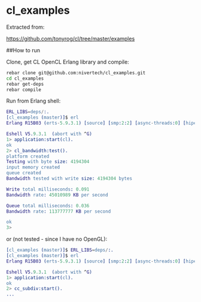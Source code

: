 cl_examples
===========

Extracted from:

https://github.com/tonyrog/cl/tree/master/examples


##How to run

Clone, get CL OpenCL Erlang library and compile:

```bash
rebar clone git@github.com:nivertech/cl_examples.git 
cd cl_examples
rebar get-deps
rebar compile
```

Run from Erlang shell:

```erlang
ERL_LIBS=deps/:.
[cl_examples (master)]$ erl
Erlang R15B03 (erts-5.9.3.1) [source] [smp:2:2] [async-threads:0] [hipe] [kernel-poll:false]

Eshell V5.9.3.1  (abort with ^G)
1> application:start(cl).
ok
2> cl_bandwidth:test().
platform created
Testing with byte size: 4194304 
input memory created
queue created
Bandwidth tested with write size: 4194304 bytes

Write total milliseconds: 0.091
Bandwidth rate: 45010989 KB per second

Queue total milliseconds: 0.036
Bandwidth rate: 113777777 KB per second

ok
3> 
```

or (not tested - since I have no OpenGL):


``` erlang
[cl_examples (master)]$ ERL_LIBS=deps/:.
[cl_examples (master)]$ erl
Erlang R15B03 (erts-5.9.3.1) [source] [smp:2:2] [async-threads:0] [hipe] [kernel-poll:false]

Eshell V5.9.3.1  (abort with ^G)
1> application:start(cl).
ok
2> cc_subdiv:start().
...
```

